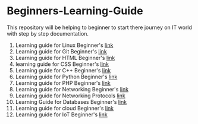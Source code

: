 # Beginners-Learning-Guide
This repository will be helping to beginner to start there journey on IT world with step by step documentation.

1. Learning guide for Linux Beginner's [link](https://github.com/swapnilpatil8289/Beginners-Learning-Guide/wiki/Learning-Guide-for-Linux-Beginner's)
2. Learning guide for Git Beginner's [link](https://github.com/swapnilpatil8289/Beginners-Learning-Guide/wiki/Learning-Guide-for-Git-Beginner's)
3. Learning guide for HTML Beginner's [link](https://github.com/swapnilpatil8289/Beginners-Learning-Guide/wiki/Learning-Guide-for-HTML-Beginner's)
4. learning guide for CSS Beginner's [link](https://github.com/swapnilpatil8289/Beginners-Learning-Guide/wiki/Learning-Guide-for-CSS-Beginner's)
5. Learning guide for C++ Beginner's [link](https://github.com/swapnilpatil8289/Beginners-Learning-Guide/wiki/Learning-Guide-for-C----Beginner's)
5. Learning guide for Python Beginner's [link](https://github.com/swapnilpatil8289/Beginners-Learning-Guide/wiki/Learning-guide-for-Python-Beginner's)
6. Learning guide for PHP Beginner's [link](https://github.com/swapnilpatil8289/Beginners-Learning-Guide/wiki/Learning-Guide-for-PHP-Beginner's)
7. Learning guide for Networking Beginner's [link](https://github.com/swapnilpatil8289/Beginners-Learning-Guide/wiki/Learning-Guide-for-Networking-Beginner's)
8. Learning guide for Networking Protocols [link](https://github.com/swapnilpatil8289/Beginners-Learning-Guide/wiki/Learning-guide-on-Networking-Protocols)
9. Learning Guide for Databases Beginner's [link](https://github.com/swapnilpatil8289/Beginners-Learning-Guide/wiki/Learning-Guide-for-Databases-Beginner's)
10. Learning guide for cloud Beginner's [link](https://github.com/swapnilpatil8289/Beginners-Learning-Guide/wiki/Learning-guide-for-Cloud-Beginner's)
11. Learning guide for IoT Beginner's [link](https://github.com/swapnilpatil8289/Beginners-Learning-Guide/wiki/Learning-Guide-for-IoT-Beginner's)
